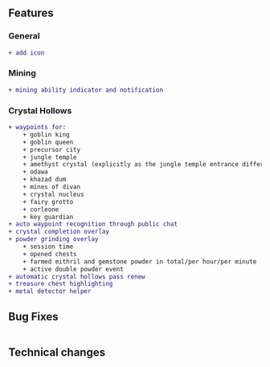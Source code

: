 ## Features

### General

```diff
+ add icon
```

### Mining

```diff
+ mining ability indicator and notification
```

### Crystal Hollows

```diff
+ waypoints for:
    + goblin king
    + goblin queen
    + precursor city
    + jungle temple
    + amethyst crystal (explicitly as the jungle temple entrance differs from the crystal)
    + odawa
    + khazad dum
    + mines of divan
    + crystal nucleus
    + fairy grotto
    + corleone
    + key guardian
+ auto waypoint recognition through public chat
+ crystal completion overlay
+ powder grinding overlay
    + session time
    + opened chests
    + farmed mithril and gemstone powder in total/per hour/per minute
    + active double powder event
+ automatic crystal hollows pass renew
+ treasure chest highlighting
+ metal detector helper
```

## Bug Fixes

```diff
```

## Technical changes

```diff
```